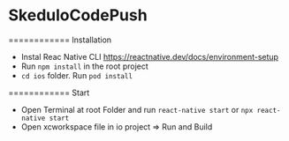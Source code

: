# SkeduloCodePush
============
Installation

- Instal Reac Native CLI https://reactnative.dev/docs/environment-setup
- Run `npm install` in the root project
- `cd ios` folder. Run `pod install`

============
Start

- Open Terminal at root Folder and run `react-native start` or `npx react-native start`
- Open xcworkspace file in io project => Run and Build
